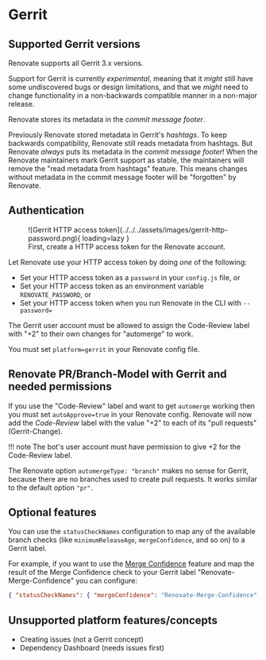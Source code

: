 # Gerrit

## Supported Gerrit versions

Renovate supports all Gerrit 3.x versions.

Support for Gerrit is currently _experimental_, meaning that it _might_ still have some undiscovered bugs or design limitations, and that we _might_ need to change functionality in a non-backwards compatible manner in a non-major release.

Renovate stores its metadata in the _commit message footer_.

Previously Renovate stored metadata in Gerrit's _hashtags_.
To keep backwards compatibility, Renovate still reads metadata from hashtags.
But Renovate _always_ puts its metadata in the _commit message footer_!
When the Renovate maintainers mark Gerrit support as stable, the maintainers will remove the "read metadata from hashtags" feature.
This means changes without metadata in the commit message footer will be "forgotten" by Renovate.

## Authentication

<figure markdown>
  ![Gerrit HTTP access token](../../../assets/images/gerrit-http-password.png){ loading=lazy }
  <figcaption>First, create a HTTP access token for the Renovate account.</figcaption>
</figure>

Let Renovate use your HTTP access token by doing _one_ of the following:

- Set your HTTP access token as a `password` in your `config.js` file, or
- Set your HTTP access token as an environment variable `RENOVATE_PASSWORD`, or
- Set your HTTP access token when you run Renovate in the CLI with `--password=`

The Gerrit user account must be allowed to assign the Code-Review label with "+2" to their own changes for "automerge" to work.

You must set `platform=gerrit` in your Renovate config file.

## Renovate PR/Branch-Model with Gerrit and needed permissions

If you use the "Code-Review" label and want to get `automerge` working then you must set `autoApprove=true` in your Renovate config.
Renovate will now add the _Code-Review_ label with the value "+2" to each of its "pull requests" (Gerrit-Change).

<!-- prettier-ignore -->
!!! note
    The bot's user account must have permission to give +2 for the Code-Review label.

The Renovate option `automergeType: "branch"` makes no sense for Gerrit, because there are no branches used to create pull requests.
It works similar to the default option `"pr"`.

## Optional features

You can use the `statusCheckNames` configuration to map any of the available branch checks (like `minimumReleaseAge`, `mergeConfidence`, and so on) to a Gerrit label.

For example, if you want to use the [Merge Confidence](../../../merge-confidence.md) feature and map the result of the Merge Confidence check to your Gerrit label "Renovate-Merge-Confidence" you can configure:

```json
{ "statusCheckNames": { "mergeConfidence": "Renovate-Merge-Confidence" } }
```

## Unsupported platform features/concepts

- Creating issues (not a Gerrit concept)
- Dependency Dashboard (needs issues first)
